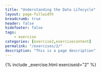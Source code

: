 ```yaml
---
title: "Understanding the Data Lifecycle"
layout: page-fullwidth
breadcrumb: true
header: false
hidefooter: false
tags:
    - exercise
categories: [exercise2,exercisecontent]
permalink: "/exercises/2/"
description: "This is a page description"
---
```

{% include _exercise.html exerciseid="2" %}